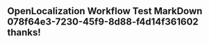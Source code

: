 <properties
ms.topic="hero-topic"
ms.test1="hero-topic"
ms.test2="test"/>

## OpenLocalization Workflow Test MarkDown 078f64e3-7230-45f9-8d88-f4d14f361602 thanks!
